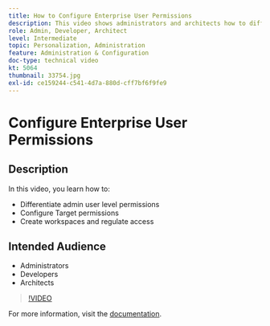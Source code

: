 ```yaml
---
title: How to Configure Enterprise User Permissions
description: This video shows administrators and architects how to differentiate admin user level permissions, configure Target permissions, and create workspaces and regulate access.
role: Admin, Developer, Architect
level: Intermediate
topic: Personalization, Administration
feature: Administration & Configuration
doc-type: technical video
kt: 5064
thumbnail: 33754.jpg
exl-id: ce159244-c541-4d7a-880d-cff7bf6f9fe9
---
```

# Configure Enterprise User Permissions

## Description

In this video, you learn how to:

* Differentiate admin user level permissions
* Configure Target permissions
* Create workspaces and regulate access

## Intended Audience

* Administrators
* Developers
* Architects

>[!VIDEO](https://video.tv.adobe.com/v/33754/?quality=12)

For more information, visit the [documentation](https://experienceleague.adobe.com/docs/target/using/administer/administrating-target.html?lang=en).
